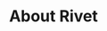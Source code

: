 ---
title: "About Rivet"
description: "Rivet is a starting point for UITS applications. Its ready-to-use HTML/CSS components mean that you don’t have to reinvent the wheel for every new project."
weight: 2
---